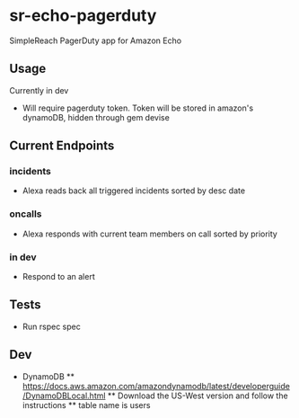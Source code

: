 # sr-echo-pagerduty
SimpleReach PagerDuty app for Amazon Echo

## Usage
Currently in dev
* Will require pagerduty token. Token will be stored in amazon's dynamoDB, hidden through gem devise

## Current Endpoints
### incidents
* Alexa reads back all triggered incidents sorted by desc date
### oncalls
* Alexa responds with current team members on call sorted by priority
### in dev
* Respond to an alert

## Tests
* Run rspec spec

## Dev
* DynamoDB
** https://docs.aws.amazon.com/amazondynamodb/latest/developerguide/DynamoDBLocal.html
** Download the US-West version and follow the instructions
** table name is users
